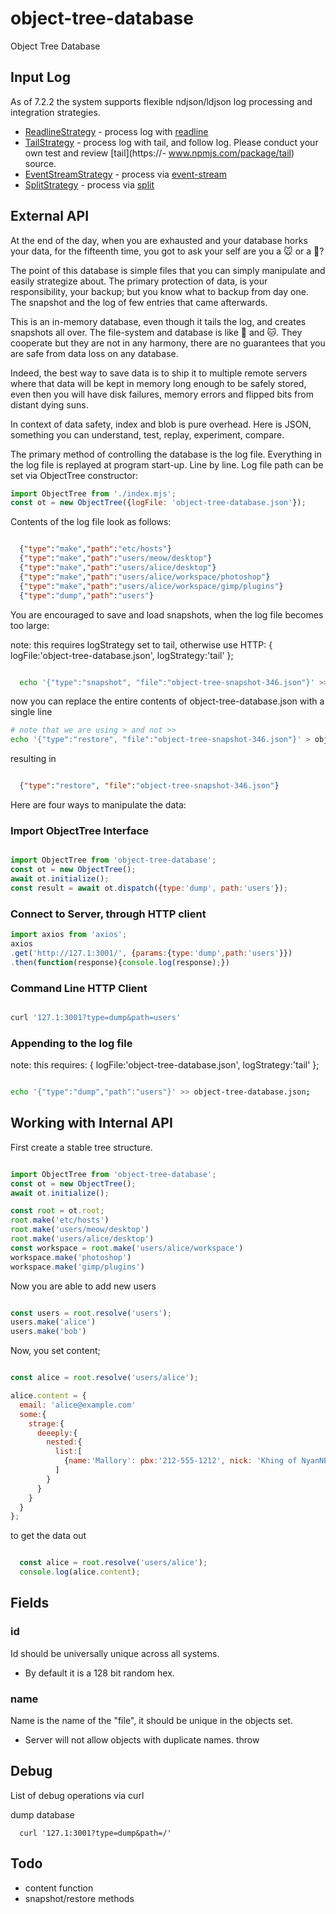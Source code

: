 # object-tree-database
Object Tree Database

## Input Log

As of 7.2.2 the system supports flexible ndjson/ldjson log processing and integration strategies.

- [ReadlineStrategy](src/node_modules/ReadlineStrategy/index.mjs) - process log with [readline](https://nodejs.org/api/readline.html#readline_example_read_file_stream_line_by_line)
- [TailStrategy](src/node_modules/TailStrategy/index.mjs) - process log with tail, and follow log. Please conduct your own test and review [tail](https://- www.npmjs.com/package/tail) source.
- [EventStreamStrategy](src/node_modules/EventStreamStrategy/index.mjs) - process via [event-stream](https://www.npmjs.com/package/event-stream)
- [SplitStrategy](src/node_modules/SplitStrategy/index.mjs) - process via [split](https://www.npmjs.com/package/split)

## External API

At the end of the day, when you are exhausted and your database horks your data,
for the fifteenth time, you got to ask your self are you a :mouse: or a :woman:?

The point of this database is simple files that you can simply manipulate and easily strategize about.
The primary protection of data, is your responsibility, your backup; but you know what to backup from day one.
The snapshot and the log of few entries that came afterwards.

This is an in-memory database, even though it tails the log, and creates snapshots all over.
The file-system and database is like :dog: and :cat:. They cooperate but they are not in any harmony,
there are no guarantees that you are safe from data loss on any database.

Indeed, the best way to save data is to ship it to
multiple remote servers where that data will be kept in memory long enough to be safely stored, even then
you will have disk failures, memory errors and flipped bits from distant dying suns.

In context of data safety, index and blob is pure overhead. Here is JSON, something you can understand,
test, replay, experiment, compare.

The primary method of controlling the database is the log file. Everything in
the log file is replayed at program start-up. Line by line. Log file path
can be set via ObjectTree constructor:

```JavaScript
import ObjectTree from './index.mjs';
const ot = new ObjectTree({logFile: 'object-tree-database.json'});
```
Contents of the log file look as follows:

```JSON

  {"type":"make","path":"etc/hosts"}
  {"type":"make","path":"users/meow/desktop"}
  {"type":"make","path":"users/alice/desktop"}
  {"type":"make","path":"users/alice/workspace/photoshop"}
  {"type":"make","path":"users/alice/workspace/gimp/plugins"}
  {"type":"dump","path":"users"}

```

You are encouraged to save and load snapshots, when the log file becomes too large:

note: this requires logStrategy set to tail, otherwise use HTTP: { logFile:'object-tree-database.json', logStrategy:'tail' };

```sh

  echo '{"type":"snapshot", "file":"object-tree-snapshot-346.json"}' >> object-tree-database.json;

```

now you can replace the entire contents of object-tree-database.json with a single line

```sh
# note that we are using > and not >>
echo '{"type":"restore", "file":"object-tree-snapshot-346.json"}' > object-tree-database.json;

```

resulting in

```JSON

  {"type":"restore", "file":"object-tree-snapshot-346.json"}

```

Here are four ways to manipulate the data:

### Import ObjectTree Interface

```JavaScript

import ObjectTree from 'object-tree-database';
const ot = new ObjectTree();
await ot.initialize();
const result = await ot.dispatch({type:'dump', path:'users'});

```

### Connect to Server, through HTTP client

```JavaScript
import axios from 'axios';
axios
.get('http://127.1:3001/', {params:{type:'dump',path:'users'}})
.then(function(response){console.log(response);})
```

### Command Line HTTP Client
```sh

curl '127.1:3001?type=dump&path=users'

```

### Appending to the log file

note: this requires: { logFile:'object-tree-database.json', logStrategy:'tail' };

```sh

echo '{"type":"dump","path":"users"}' >> object-tree-database.json;

```

## Working with Internal API

First create a stable tree structure.

```JavaScript

import ObjectTree from 'object-tree-database';
const ot = new ObjectTree();
await ot.initialize();

const root = ot.root;
root.make('etc/hosts')
root.make('users/meow/desktop')
root.make('users/alice/desktop')
const workspace = root.make('users/alice/workspace')
workspace.make('photoshop')
workspace.make('gimp/plugins')

```

Now you are able to add new users

```JavaScript

const users = root.resolve('users');
users.make('alice')
users.make('bob')

```

Now, you set content;

```JavaScript

const alice = root.resolve('users/alice');

alice.content = {
  email: 'alice@example.com'
  some:{
    strage:{
      deeeply:{
        nested:{
          list:[
            {name:'Mallory': pbx:'212-555-1212', nick: 'Khing of NyanNEX'}
          ]
        }
      }
    }
  }
};


```

to get the data out

```JavaScript

  const alice = root.resolve('users/alice');
  console.log(alice.content);

```

## Fields

### id

Id should be universally unique across all systems.
- By default it is a 128 bit random hex.

### name

Name is the name of the "file", it should be unique in the objects set.
- Server will not allow objects with duplicate names. throw


## Debug
List of debug operations via curl

dump database

      curl '127.1:3001?type=dump&path=/'


## Todo

- content function
- snapshot/restore methods
